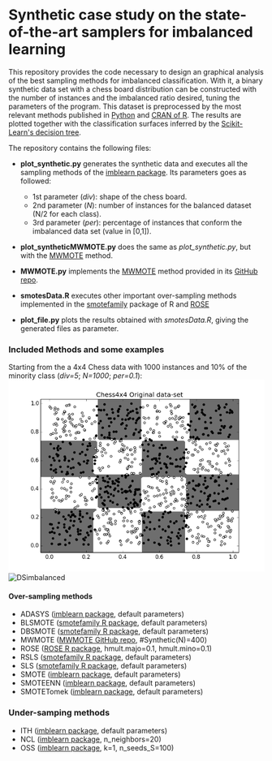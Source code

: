 # Synthetic case study on the state-of-the-art samplers for imbalanced learning

This repository provides the code necessary to design an graphical analysis of the best sampling methods for imbalanced classification. With it, a binary synthetic data set with a chess board distribution can be constructed with the number of instances and the imbalanced ratio desired, tuning the parameters of the program. This dataset is preprocessed by the most relevant methods published in [Python](https://www.python.org)  and  [CRAN of R](https://cran.r-project.org). The results are plotted together with the classification surfaces inferred by the [Scikit-Learn's decision tree](http://scikit-learn.org/stable/modules/tree.html#classification). 

The repository contains the following files:

- **plot_synthetic.py** generates the synthetic data and executes all the sampling methods of the [imblearn package](http://contrib.scikit-learn.org/imbalanced-learn/index.html).  Its parameters goes as followed:

  - 1st parameter (*div*): shape of the chess board.
  - 2nd parameter (*N*): number of instances for the balanced dataset (N/2 for each class).
  - 3rd parameter (*per*): percentage of instances that conform the imbalanced data set (value in [0,1]).

- **plot_syntheticMWMOTE.py** does the same as *plot_synthetic.py*, but with the [MWMOTE](https://github.com/yen-von/MWMOTE) method.
- **MWMOTE.py** implements the [MWMOTE](http://ieeexplore.ieee.org/document/6361394/) method provided in its [GitHub repo](https://github.com/yen-von/MWMOTE).
- **smotesData.R** executes other important over-sampling methods implemented in the [smotefamily](https://cran.r-project.org/web/packages/smotefamily/index.html) package of R and [ROSE](https://cran.r-project.org/web/packages/ROSE/index.htmll)
- **plot_file.py** plots the results obtained with  *smotesData.R*, giving the generated files as parameter.

### Included Methods and some examples
Starting from the a 4x4 Chess data with 1000 instances and 10% of the minority class (*div=5*; *N=1000*; *per=0.1*): 
![DSoriginal](./plots/chess4x4_n1000_1.0DT.png)
![DSimbalanced](./plots/chess4x4_n1000_0.01T.png)
#### Over-sampling methods

 - ADASYS ([imblearn package](http://contrib.scikit-learn.org/imbalanced-learn/index.html), default parameters)
 - BLSMOTE ([smotefamily R package](https://cran.r-project.org/web/packages/smotefamily/index.html), default parameters)
 - DBSMOTE ([smotefamily R package](https://cran.r-project.org/web/packages/smotefamily/index.html), default parameters)
 - MWMOTE ([MWMOTE GitHub repo](https://cran.r-project.org/web/packages/smotefamily/index.html), #Synthetic(N)=400)
 - ROSE ([ROSE R package](https://cran.r-project.org/web/packages/ROSE/index.htmll), hmult.majo=0.1, hmult.mino=0.1)
 - RSLS ([smotefamily R package](https://cran.r-project.org/web/packages/smotefamily/index.html), default parameters)
 - SLS ([smotefamily R package](https://cran.r-project.org/web/packages/smotefamily/index.html), default parameters)
 - SMOTE ([imblearn package](http://contrib.scikit-learn.org/imbalanced-learn/index.html), default parameters)
 - SMOTEENN ([imblearn package](http://contrib.scikit-learn.org/imbalanced-learn/index.html), default parameters)
 - SMOTETomek ([imblearn package](http://contrib.scikit-learn.org/imbalanced-learn/index.html), default parameters)

### Under-samping methods
- ITH ([imblearn package](http://contrib.scikit-learn.org/imbalanced-learn/index.html), default parameters)
- NCL ([imblearn package](http://contrib.scikit-learn.org/imbalanced-learn/index.html), n_neighbors=20)
- OSS ([imblearn package](http://contrib.scikit-learn.org/imbalanced-learn/index.html), k=1, n_seeds_S=100)